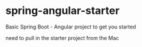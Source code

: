 # spring-angular-starter
Basic Spring Boot - Angular project to get you started

need to pull in the starter project from the Mac
